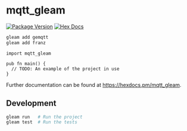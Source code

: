 # mqtt_gleam

[![Package Version](https://img.shields.io/hexpm/v/mqtt_gleam)](https://hex.pm/packages/mqtt_gleam)
[![Hex Docs](https://img.shields.io/badge/hex-docs-ffaff3)](https://hexdocs.pm/mqtt_gleam/)

```sh
gleam add gemqtt 
gleam add franz
```
```gleam
import mqtt_gleam

pub fn main() {
  // TODO: An example of the project in use
}
```

Further documentation can be found at <https://hexdocs.pm/mqtt_gleam>.

## Development

```sh
gleam run   # Run the project
gleam test  # Run the tests
```
